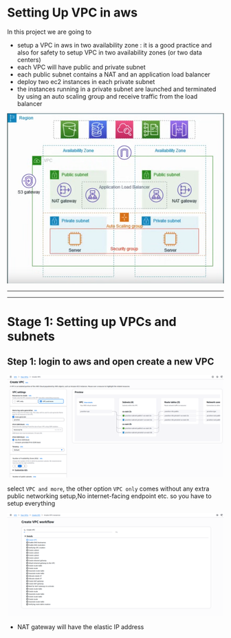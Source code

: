 # Setting Up VPC in aws
In this project we are going to 
- setup a VPC in aws in two availability zone : it is a good practice and also for safety to setup VPC in two availability zones (or two data centers)
- each VPC will have public and private subnet
- each public subnet contains a NAT and an application load balancer
- deploy two ec2 instances in each private subnet
- the instances running in a private subnet are launched and terminated by using an auto scaling group and receive traffic from the load balancer

![alt text](medias/project-architecture.png)

---
---

# Stage 1: Setting up VPCs and subnets
## Step 1: login to aws and open create a new VPC
![alt text](medias/vpc-setup.png)

select `VPC and more`, the other option `VPC only` comes without any extra public networking setup,No internet-facing endpoint etc. so you have to setup everything

![alt text](medias/vpc-creation.png)

- NAT gateway will have the elastic IP address
